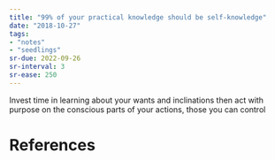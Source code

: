 ```yaml
---
title: "99% of your practical knowledge should be self-knowledge"
date: "2018-10-27"
tags:
- "notes"
- "seedlings"
sr-due: 2022-09-26
sr-interval: 3
sr-ease: 250
---
```


Invest time in learning about your wants and inclinations then act with purpose on the conscious parts of your actions, those you can control

# References
